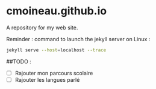 # cmoineau.github.io
A repository for my web site.



Reminder : command to launch the jekyll server on Linux :

```bash
jekyll serve --host=localhost --trace
```

##TODO :
- [ ] Rajouter mon parcours scolaire
- [ ] Rajouter les langues parlé
